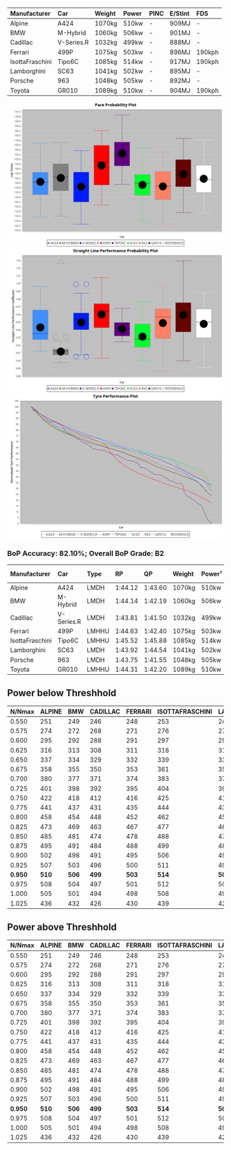 |Manufacturer|Car|Weight|Power|PINC|E/Stint|FDS|
|:-|:-|:-|:-|:-|:-|:-|
|Alpine|A424|1070kg|510kw|-|909MJ|-|
|BMW|M-Hybrid|1060kg|506kw|-|901MJ|-|
|Cadillac|V-Series.R|1032kg|499kw|-|888MJ|-|
|Ferrari|499P|1075kg|503kw|-|896MJ|190kph|
|IsottaFraschini|Tipo6C|1085kg|514kw|-|917MJ|190kph|
|Lamborghini|SC63|1041kg|502kw|-|895MJ|-|
|Porsche|963|1048kg|505kw|-|892MJ|-|
|Toyota|GR010|1089kg|510kw|-|904MJ|190kph|

![PACECHART](./IMG/OFFICIAL.png)
![STRAIGHTLINEPERFORMANCECHART](./IMG/OFFICIAL_sp.png)
![TYREPERFORMANCECHART](./IMG/OFFICIAL_tw.png)

### BoP Accuracy: 82.10%; Overall BoP Grade: B2
|Manufacturer|Car|Type|RP|QP|Weight|Power¹|Threshhold|PINC|Power²|E/Stint|AVG Vmax|FDS|RDLC|L/Stint|BOP-Grade|ModelAccuracy|ModelPoints|Match%|
|:-|:-|:-|:-|:-|:-|:-|:-|:-|:-|:-|:-|:-|:-|:-|:-|:-|:-|:-|
|Alpine|A424|LMDH|1:44.12|1:43.60|1070kg|510kw|0.0kph|-|510kw|909MJ|293.01kph|-|0.99|33|~A1|80.53%|517|100.00%|
|BMW|M-Hybrid|LMDH|1:44.14|1:42.19|1060kg|506kw|0.0kph|-|506kw|901MJ|289.24kph|-|1.01|33|~A1|96.62%|1656|95.86%|
|Cadillac|V-Series.R|LMDH|1:43.81|1:41.50|1032kg|499kw|0.0kph|-|499kw|888MJ|294.09kph|-|1.03|33|-B2|90.68%|2081|81.08%|
|Ferrari|499P|LMHHU|1:44.63|1:42.40|1075kg|503kw|0.0kph|-|503kw|896MJ|294.93kph|190kph|1.02|33|~A1|94.63%|2574|96.42%|
|IsottaFraschini|Tipo6C|LMHHU|1:45.52|1:45.88|1085kg|514kw|0.0kph|-|514kw|917MJ|292.47kph|190kph|1.03|33|+Ω1|66.67%|96|21.13%|
|Lamborghini|SC63|LMDH|1:43.92|1:44.54|1041kg|502kw|0.0kph|-|502kw|895MJ|291.57kph|-|1.05|33|-B1|92.15%|399|86.21%|
|Porsche|963|LMDH|1:43.75|1:41.55|1048kg|505kw|0.0kph|-|505kw|892MJ|294.29kph|-|1.01|33|-C1|95.67%|5902|76.12%|
|Toyota|GR010|LMHHU|1:44.31|1:42.20|1089kg|510kw|0.0kph|-|510kw|904MJ|294.86kph|190kph|1.01|33|~A1|91.69%|3310|100.00%|

## Power below Threshhold
|N/Nmax|ALPINE|BMW|CADILLAC|FERRARI|ISOTTAFRASCHINI|LAMBORGHINI|PORSCHE|TOYOTA|
|:-|:-|:-|:-|:-|:-|:-|:-|:-|
|0.550|251|249|246|248|253|247|249|251|
|0.575|274|272|268|271|276|270|272|274|
|0.600|295|292|288|291|297|290|292|295|
|0.625|316|313|308|311|318|310|312|316|
|0.650|337|334|329|332|339|331|333|337|
|0.675|358|355|350|353|361|352|355|358|
|0.700|380|377|371|374|383|374|376|380|
|0.725|401|398|392|395|404|395|397|401|
|0.750|422|418|412|416|425|415|417|422|
|0.775|441|437|431|435|444|434|436|441|
|0.800|458|454|448|452|462|451|454|458|
|0.825|473|469|463|467|477|466|469|473|
|0.850|485|481|474|478|488|477|480|485|
|0.875|495|491|484|488|499|487|490|495|
|0.900|502|498|491|495|506|494|497|502|
|0.925|507|503|496|500|511|499|502|507|
|**0.950**|**510**|**506**|**499**|**503**|**514**|**502**|**505**|**510**|
|0.975|508|504|497|501|512|500|503|508|
|1.000|505|501|494|498|508|497|500|505|
|1.025|436|432|426|430|439|429|431|436|

## Power above Threshhold
|N/Nmax|ALPINE|BMW|CADILLAC|FERRARI|ISOTTAFRASCHINI|LAMBORGHINI|PORSCHE|TOYOTA|
|:-|:-|:-|:-|:-|:-|:-|:-|:-|
|0.550|251|249|246|248|253|247|249|251|
|0.575|274|272|268|271|276|270|272|274|
|0.600|295|292|288|291|297|290|292|295|
|0.625|316|313|308|311|318|310|312|316|
|0.650|337|334|329|332|339|331|333|337|
|0.675|358|355|350|353|361|352|355|358|
|0.700|380|377|371|374|383|374|376|380|
|0.725|401|398|392|395|404|395|397|401|
|0.750|422|418|412|416|425|415|417|422|
|0.775|441|437|431|435|444|434|436|441|
|0.800|458|454|448|452|462|451|454|458|
|0.825|473|469|463|467|477|466|469|473|
|0.850|485|481|474|478|488|477|480|485|
|0.875|495|491|484|488|499|487|490|495|
|0.900|502|498|491|495|506|494|497|502|
|0.925|507|503|496|500|511|499|502|507|
|**0.950**|**510**|**506**|**499**|**503**|**514**|**502**|**505**|**510**|
|0.975|508|504|497|501|512|500|503|508|
|1.000|505|501|494|498|508|497|500|505|
|1.025|436|432|426|430|439|429|431|436|
